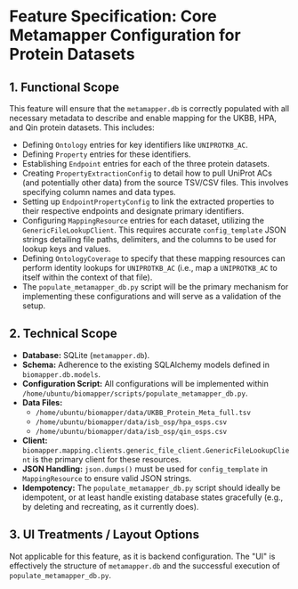 # Feature Specification: Core Metamapper Configuration for Protein Datasets

## 1. Functional Scope
This feature will ensure that the `metamapper.db` is correctly populated with all necessary metadata to describe and enable mapping for the UKBB, HPA, and Qin protein datasets. This includes:
-   Defining `Ontology` entries for key identifiers like `UNIPROTKB_AC`.
-   Defining `Property` entries for these identifiers.
-   Establishing `Endpoint` entries for each of the three protein datasets.
-   Creating `PropertyExtractionConfig` to detail how to pull UniProt ACs (and potentially other data) from the source TSV/CSV files. This involves specifying column names and data types.
-   Setting up `EndpointPropertyConfig` to link the extracted properties to their respective endpoints and designate primary identifiers.
-   Configuring `MappingResource` entries for each dataset, utilizing the `GenericFileLookupClient`. This requires accurate `config_template` JSON strings detailing file paths, delimiters, and the columns to be used for lookup keys and values.
-   Defining `OntologyCoverage` to specify that these mapping resources can perform identity lookups for `UNIPROTKB_AC` (i.e., map a `UNIPROTKB_AC` to itself within the context of that file).
-   The `populate_metamapper_db.py` script will be the primary mechanism for implementing these configurations and will serve as a validation of the setup.

## 2. Technical Scope
-   **Database:** SQLite (`metamapper.db`).
-   **Schema:** Adherence to the existing SQLAlchemy models defined in `biomapper.db.models`.
-   **Configuration Script:** All configurations will be implemented within `/home/ubuntu/biomapper/scripts/populate_metamapper_db.py`.
-   **Data Files:**
    -   `/home/ubuntu/biomapper/data/UKBB_Protein_Meta_full.tsv`
    -   `/home/ubuntu/biomapper/data/isb_osp/hpa_osps.csv`
    -   `/home/ubuntu/biomapper/data/isb_osp/qin_osps.csv`
-   **Client:** `biomapper.mapping.clients.generic_file_client.GenericFileLookupClient` is the primary client for these resources.
-   **JSON Handling:** `json.dumps()` must be used for `config_template` in `MappingResource` to ensure valid JSON strings.
-   **Idempotency:** The `populate_metamapper_db.py` script should ideally be idempotent, or at least handle existing database states gracefully (e.g., by deleting and recreating, as it currently does).

## 3. UI Treatments / Layout Options
Not applicable for this feature, as it is backend configuration. The "UI" is effectively the structure of `metamapper.db` and the successful execution of `populate_metamapper_db.py`.

